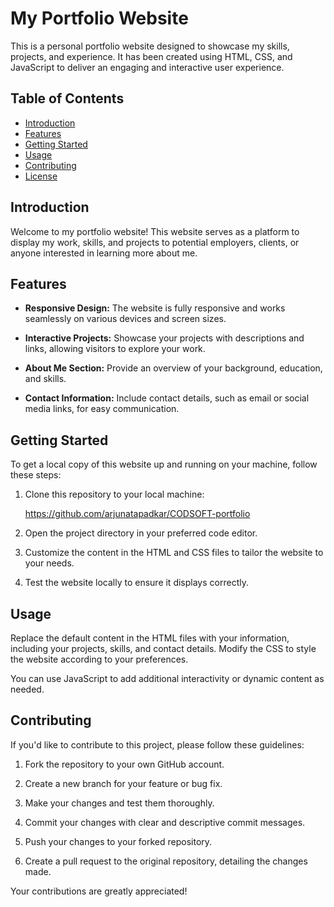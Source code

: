 # My Portfolio Website

This is a personal portfolio website designed to showcase my skills, projects, and experience. It has been created using HTML, CSS, and JavaScript to deliver an engaging and interactive user experience.

## Table of Contents

- [Introduction](#introduction)
- [Features](#features)
- [Getting Started](#getting-started)
- [Usage](#usage)
- [Contributing](#contributing)
- [License](#license)

## Introduction

Welcome to my portfolio website! This website serves as a platform to display my work, skills, and projects to potential employers, clients, or anyone interested in learning more about me.

## Features

- **Responsive Design:** The website is fully responsive and works seamlessly on various devices and screen sizes.

- **Interactive Projects:** Showcase your projects with descriptions and links, allowing visitors to explore your work.

- **About Me Section:** Provide an overview of your background, education, and skills.

- **Contact Information:** Include contact details, such as email or social media links, for easy communication.

## Getting Started

To get a local copy of this website up and running on your machine, follow these steps:

1. Clone this repository to your local machine:

    https://github.com/arjunatapadkar/CODSOFT-portfolio


2. Open the project directory in your preferred code editor.

3. Customize the content in the HTML and CSS files to tailor the website to your needs.

4. Test the website locally to ensure it displays correctly.

## Usage

Replace the default content in the HTML files with your information, including your projects, skills, and contact details. Modify the CSS to style the website according to your preferences.

You can use JavaScript to add additional interactivity or dynamic content as needed.

## Contributing

If you'd like to contribute to this project, please follow these guidelines:

1. Fork the repository to your own GitHub account.

2. Create a new branch for your feature or bug fix.

3. Make your changes and test them thoroughly.

4. Commit your changes with clear and descriptive commit messages.

5. Push your changes to your forked repository.

6. Create a pull request to the original repository, detailing the changes made.

Your contributions are greatly appreciated!


